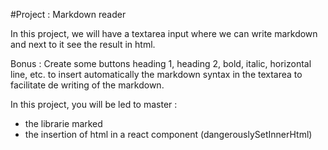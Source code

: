 #Project : Markdown reader

In this project, we will have a textarea input where we can write markdown and next to it see the result in html.

Bonus : Create some buttons heading 1, heading 2, bold, italic, horizontal line, etc. to insert automatically the markdown syntax in the textarea to facilitate de writing of the markdown.

In this project, you will be led to master :
- the librarie marked
- the insertion of html in a react component (dangerouslySetInnerHtml)
